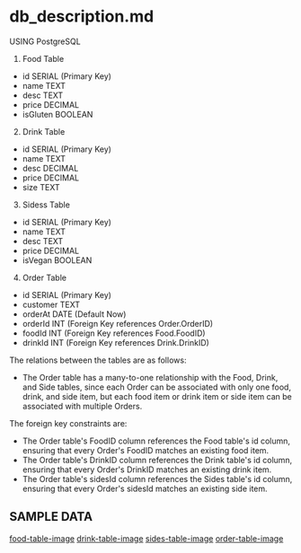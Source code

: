 # db_description.md

USING PostgreSQL

1. Food Table
- id SERIAL (Primary Key)
- name TEXT
- desc TEXT
- price DECIMAL
- isGluten BOOLEAN

2. Drink Table
- id SERIAL (Primary Key)
- name TEXT
- desc DECIMAL
- price DECIMAL
- size TEXT

3. Sidess Table
- id SERIAL (Primary Key)
- name TEXT
- desc TEXT
- price DECIMAL
- isVegan BOOLEAN

4. Order Table
- id SERIAL (Primary Key)
- customer TEXT
- orderAt DATE (Default Now)
- orderId INT (Foreign Key references Order.OrderID)
- foodId INT (Foreign Key references Food.FoodID)
- drinkId INT (Foreign Key references Drink.DrinkID)

The relations between the tables are as follows:

- The Order table has a many-to-one relationship with the Food, Drink, and Side tables, since each Order can be associated with only one food, drink, and side item, but each food item or drink item or side item can be associated with multiple Orders.

The foreign key constraints are:

- The Order table's FoodID column references the Food table's id column, ensuring that every Order's FoodID matches an existing food item.
- The Order table's DrinkID column references the Drink table's id column, ensuring that every Order's DrinkID matches an existing drink item.
- The Order table's sidesId column references the Sides table's id column, ensuring that every Order's sidesId matches an existing side item.

## SAMPLE DATA

[food-table-image](food-table.png)
[drink-table-image](drink-table.png)
[sides-table-image](sides-table.png)
[order-table-image](order-table.png)

